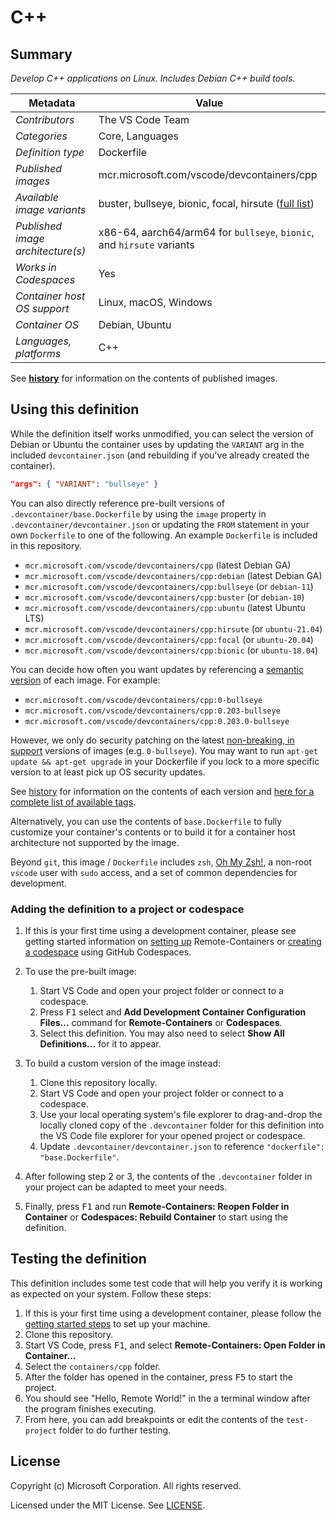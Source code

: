 # C++

## Summary

*Develop C++ applications on Linux. Includes Debian C++ build tools.*

| Metadata | Value |  
|----------|-------|
| *Contributors* | The VS Code Team |
| *Categories* | Core, Languages |
| *Definition type* | Dockerfile |
| *Published images* | mcr.microsoft.com/vscode/devcontainers/cpp |
| *Available image variants* | buster, bullseye, bionic, focal, hirsute ([full list](https://mcr.microsoft.com/v2/vscode/devcontainers/cpp/tags/list)) |
| *Published image architecture(s)* | x86-64, aarch64/arm64 for `bullseye`, `bionic`, and `hirsute` variants |
| *Works in Codespaces* | Yes |
| *Container host OS support* | Linux, macOS, Windows |
| *Container OS* | Debian, Ubuntu |
| *Languages, platforms* | C++ |

See **[history](history)** for information on the contents of published images.

## Using this definition

While the definition itself works unmodified, you can select the version of Debian or Ubuntu the container uses by updating the `VARIANT` arg in the included `devcontainer.json` (and rebuilding if you've already created the container).

```json
"args": { "VARIANT": "bullseye" }
```

You can also directly reference pre-built versions of `.devcontainer/base.Dockerfile` by using the `image` property in `.devcontainer/devcontainer.json` or updating the `FROM` statement in your own  `Dockerfile` to one of the following. An example `Dockerfile` is included in this repository.

- `mcr.microsoft.com/vscode/devcontainers/cpp` (latest Debian GA)
- `mcr.microsoft.com/vscode/devcontainers/cpp:debian` (latest Debian GA)
- `mcr.microsoft.com/vscode/devcontainers/cpp:bullseye` (or `debian-11`)
- `mcr.microsoft.com/vscode/devcontainers/cpp:buster` (or `debian-10`)
- `mcr.microsoft.com/vscode/devcontainers/cpp:ubuntu` (latest Ubuntu LTS)
- `mcr.microsoft.com/vscode/devcontainers/cpp:hirsute` (or `ubuntu-21.04`)
- `mcr.microsoft.com/vscode/devcontainers/cpp:focal` (or `ubuntu-20.04`)
- `mcr.microsoft.com/vscode/devcontainers/cpp:bionic` (or `ubuntu-18.04`)

You can decide how often you want updates by referencing a [semantic version](https://semver.org/) of each image. For example:

- `mcr.microsoft.com/vscode/devcontainers/cpp:0-bullseye`
- `mcr.microsoft.com/vscode/devcontainers/cpp:0.203-bullseye`
- `mcr.microsoft.com/vscode/devcontainers/cpp:0.203.0-bullseye`

However, we only do security patching on the latest [non-breaking, in support](https://github.com/microsoft/vscode-dev-containers/issues/532) versions of images (e.g. `0-bullseye`). You may want to run `apt-get update && apt-get upgrade` in your Dockerfile if you lock to a more specific version to at least pick up OS security updates.

See [history](history) for information on the contents of each version and [here for a complete list of available tags](https://mcr.microsoft.com/v2/vscode/devcontainers/cpp/tags/list).

Alternatively, you can use the contents of `base.Dockerfile` to fully customize your container's contents or to build it for a container host architecture not supported by the image.

Beyond `git`, this image / `Dockerfile` includes `zsh`, [Oh My Zsh!](https://ohmyz.sh/), a non-root `vscode` user with `sudo` access, and a set of common dependencies for development.

### Adding the definition to a project or codespace

1. If this is your first time using a development container, please see getting started information on [setting up](https://aka.ms/vscode-remote/containers/getting-started) Remote-Containers or [creating a codespace](https://aka.ms/ghcs-open-codespace) using GitHub Codespaces.

2. To use the pre-built image:
   1. Start VS Code and open your project folder or connect to a codespace.
   2. Press <kbd>F1</kbd> select and **Add Development Container Configuration Files...** command for **Remote-Containers** or **Codespaces**.
   3. Select this definition. You may also need to select **Show All Definitions...** for it to appear.

3. To build a custom version of the image instead:
   1. Clone this repository locally.
   2. Start VS Code and open your project folder or connect to a codespace.
   3. Use your local operating system's file explorer to drag-and-drop the locally cloned copy of the `.devcontainer` folder for this definition into the VS Code file explorer for your opened project or codespace.
   4. Update `.devcontainer/devcontainer.json` to reference `"dockerfile": "base.Dockerfile"`.

4. After following step 2 or 3, the contents of the `.devcontainer` folder in your project can be adapted to meet your needs.

5. Finally, press <kbd>F1</kbd> and run **Remote-Containers: Reopen Folder in Container** or **Codespaces: Rebuild Container** to start using the definition.

## Testing the definition

This definition includes some test code that will help you verify it is working as expected on your system. Follow these steps:

1. If this is your first time using a development container, please follow the [getting started steps](https://aka.ms/vscode-remote/containers/getting-started) to set up your machine.
2. Clone this repository.
3. Start VS Code, press <kbd>F1</kbd>, and select **Remote-Containers: Open Folder in Container...**
4. Select the `containers/cpp` folder.
5. After the folder has opened in the container, press <kbd>F5</kbd> to start the project.
6. You should see "Hello, Remote World!" in the a terminal window after the program finishes executing.
7. From here, you can add breakpoints or edit the contents of the `test-project` folder to do further testing.

## License

Copyright (c) Microsoft Corporation. All rights reserved.

Licensed under the MIT License. See [LICENSE](https://github.com/microsoft/vscode-dev-containers/blob/main/LICENSE).
